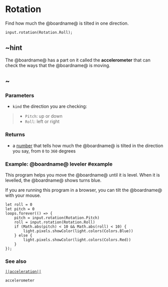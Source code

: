 # Rotation

Find how much the @boardname@ is tilted in one direction.

```sig
input.rotation(Rotation.Roll);
```

## ~hint

The @boardname@ has a part on it called the **accelerometer** that can
check the ways that the @boardname@ is moving.

## ~

### Parameters

* ``kind`` the direction you are checking:
> * `Pitch`: up or down
> * `Roll`: left or right

### Returns

* a [number](/types/number) that tells how much the @boardname@ is tilted in the direction you say, from `0` to `360` degrees

### Example: @boardname@ leveler #example

This program helps you move the @boardname@ until it is level. When
it is levelled, the @boardname@ shows turns blue.

If you are running this program in a browser, you can tilt the
@boardname@ with your mouse.


```blocks
let roll = 0
let pitch = 0
loops.forever(() => {
    pitch = input.rotation(Rotation.Pitch)
    roll = input.rotation(Rotation.Roll)
    if (Math.abs(pitch) < 10 && Math.abs(roll) < 10) {
        light.pixels.showColor(light.colors(Colors.Blue))
    } else {
        light.pixels.showColor(light.colors(Colors.Red))
    }
});
```

### See also

[``||acceleration||``](/reference/input/acceleration)

```package
accelerometer
```